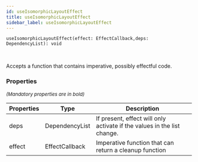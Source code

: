 ```yaml
---
id: useIsomorphicLayoutEffect
title: useIsomorphicLayoutEffect
sidebar_label: useIsomorphicLayoutEffect
---
```


```tsx
useIsomorphicLayoutEffect(effect: EffectCallback,deps: DependencyList): void
```
<br/>

Accepts a function that contains imperative, possibly effectful code.

### Properties

<font size="2"><i>(Mandatory properties are in bold)</i></font>

| Properties | Type | Description |
| --------- | ---- | ----------- |
| deps | DependencyList | If present, effect will only activate if the values in the list change. |
| effect | EffectCallback | Imperative function that can return a cleanup function |
